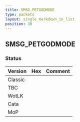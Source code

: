 ```yaml
---
title: SMSG_PETGODMODE
type: packets
layout: single_markdown_in_list
position: 30
---
```


## SMSG_PETGODMODE

### Status

Version    | Hex        | Comment
---------- | ---------- | ---------- 
Classic    |            |
TBC        |            |
WotLK      |            |
Cata       |            |
MoP        |            |